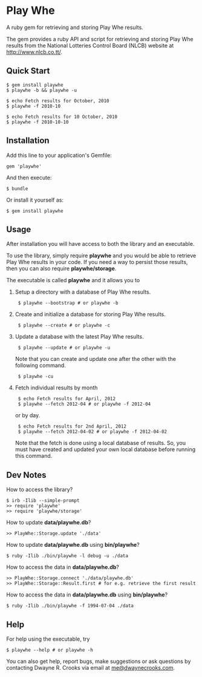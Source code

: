 # Play Whe

A ruby gem for retrieving and storing Play Whe results.

The gem provides a ruby API and script for retrieving and storing Play Whe
results from the National Lotteries Control Board (NLCB) website at
http://www.nlcb.co.tt/.

## Quick Start

    $ gem install playwhe
    $ playwhe -b && playwhe -u

    $ echo Fetch results for October, 2010
    $ playwhe -f 2010-10

    $ echo Fetch results for 10 October, 2010
    $ playwhe -f 2010-10-10

## Installation

Add this line to your application's Gemfile:

    gem 'playwhe'

And then execute:

    $ bundle

Or install it yourself as:

    $ gem install playwhe

## Usage

After installation you will have access to both the library and an executable.

To use the library, simply require **playwhe** and you would be able to retrieve
Play Whe results in your code. If you need a way to persist those results, then
you can also require **playwhe/storage**.

The executable is called **playwhe** and it allows you to

1. Setup a directory with a database of Play Whe results.

        $ playwhe --bootstrap # or playwhe -b

2. Create and initialize a database for storing Play Whe results.

        $ playwhe --create # or playwhe -c

3. Update a database with the latest Play Whe results.

        $ playwhe --update # or playwhe -u

   Note that you can create and update one after the other with the following
   command.

        $ playwhe -cu

4. Fetch individual results by month

        $ echo Fetch results for April, 2012
        $ playwhe --fetch 2012-04 # or playwhe -f 2012-04

   or by day.

        $ echo Fetch results for 2nd April, 2012
        $ playwhe --fetch 2012-04-02 # or playwhe -f 2012-04-02

   Note that the fetch is done using a local database of results. So, you must
   have created and updated your own local database before running this command.

## Dev Notes

How to access the library?

    $ irb -Ilib --simple-prompt
    >> require 'playwhe'
    >> require 'playwhe/storage'

How to update **data/playwhe.db**?

    >> PlayWhe::Storage.update './data'

How to update **data/playwhe.db** using **bin/playwhe**?

    $ ruby -Ilib ./bin/playwhe -l debug -u ./data

How to access the data in **data/playwhe.db**?

    >> PlayWhe::Storage.connect './data/playwhe.db'
    >> PlayWhe::Storage::Result.first # for e.g. retrieve the first result

How to access the data in **data/playwhe.db** using **bin/playwhe**?

    $ ruby -Ilib ./bin/playwhe -f 1994-07-04 ./data

## Help

For help using the executable, try

    $ playwhe --help # or playwhe -h

You can also get help, report bugs, make suggestions or ask questions by
contacting Dwayne R. Crooks via email at me@dwaynecrooks.com.

